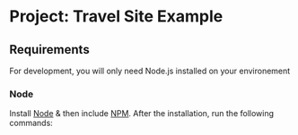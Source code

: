 <h1>Project: Travel Site Example</h1>
<h2>Requirements</h2>
<p>For development, you will only need Node.js installed on your environement</p>
<h3>Node</h3>
<p>Install <a href="https://nodejs.org/en/">Node</a> &amp; then include <a href="https://www.npmjs.com/">NPM</a>. After the installation, run the following commands:
